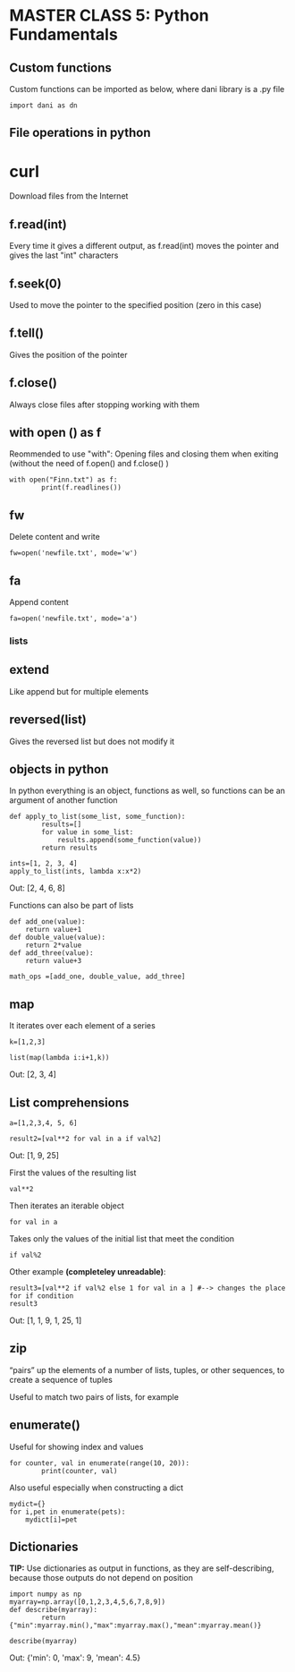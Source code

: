 # MASTER CLASS 5: Python Fundamentals

## Custom functions 

Custom functions can be imported as below, where dani library is a .py file

	import dani as dn 

## File operations in python

# curl

Download files from the Internet

## f.read(int)

Every time it gives a different output, as f.read(int) moves the pointer and gives the last "int" characters

## f.seek(0)

Used to move the pointer to the specified position (zero in this case)

## f.tell()

Gives the position of the pointer

## f.close()

Always close files after stopping working with them

## with open () as f

Reommended to use "with": Opening files and closing them when exiting (without the need of f.open() and f.close() )

	with open("Finn.txt") as f:
    		print(f.readlines())

## fw

Delete content and write

	fw=open('newfile.txt', mode='w')

## fa

Append content

	fa=open('newfile.txt', mode='a')


### lists

## extend

Like append but for multiple elements


## reversed(list)

Gives the reversed list but does not modify it

## objects in python

In python everything is an object, functions as well, so functions can be an argument of another function

	def apply_to_list(some_list, some_function):
    		results=[]
    		for value in some_list:
        		results.append(some_function(value))
    		return results

	ints=[1, 2, 3, 4]
	apply_to_list(ints, lambda x:x*2)

Out:
	[2, 4, 6, 8]

Functions can also be part of lists

	def add_one(value):
	    return value+1
	def double_value(value):
	    return 2*value
	def add_three(value):
	    return value+3

	math_ops =[add_one, double_value, add_three]

## map

It iterates over each element of a series

	k=[1,2,3]

	list(map(lambda i:i+1,k))
	
Out:
	[2, 3, 4]


## List comprehensions

	a=[1,2,3,4, 5, 6]

	result2=[val**2 for val in a if val%2]

Out:
	[1, 9, 25]

First the values of the resulting list

	val**2

Then iterates an iterable object

	for val in a

Takes only the values of the initial list that meet the condition

	if val%2	

Other example **(completeley unreadable)**:

	result3=[val**2 if val%2 else 1 for val in a ] #--> changes the place for if condition
	result3

Out:
	[1, 1, 9, 1, 25, 1] 

## zip

“pairs” up the elements of a number of lists, tuples, or other sequences, to create a sequence of tuples

Useful to match two pairs of lists, for example

## enumerate()

Useful for showing index and values

	for counter, val in enumerate(range(10, 20)):
        	print(counter, val)

Also useful especially when constructing a dict

	mydict={}
	for i,pet in enumerate(pets):
		mydict[i]=pet

## Dictionaries

**TIP:** Use dictionaries as output in functions, as they are self-describing, because those outputs do not depend on position

	import numpy as np
	myarray=np.array([0,1,2,3,4,5,6,7,8,9])
	def describe(myarray):
    		return {"min":myarray.min(),"max":myarray.max(),"mean":myarray.mean()}

	describe(myarray)

Out:
	{'min': 0, 'max': 9, 'mean': 4.5}
